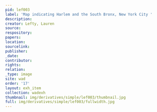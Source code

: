 ```yaml
---
pid: lef003
label: 'Map indicating Harlem and the South Bronx, New York City '
description:
creator: Lefty, Lauren
source:
respository:
papers:
location:
sourcelink:
publisher:
_date:
contributor:
rights:
relation:
_type: image
site: wad
order: '17'
layout: exh_item
collection: wadexh
thumbnail: img/derivatives/simple/lef003/thumbnail.jpg
full: img/derivatives/simple/lef003/fullwidth.jpg
---
```

